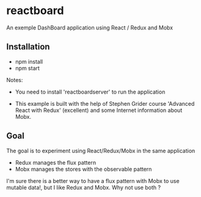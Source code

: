 # reactboard
An exemple DashBoard application using React / Redux and Mobx

## Installation
* npm install
* npm start

Notes: 
* You need to install 'reactboardserver' to run the application

* This example is built with the help of Stephen Grider course 'Advanced React with Redux' (excellent) and some Internet information about Mobx.  

## Goal

The goal is to experiment using React/Redux/Mobx in the same application
* Redux manages the flux pattern
* Mobx manages the stores with the observable pattern

I'm sure there is a better way to have a flux pattern with Mobx to use mutable data!, but I like Redux and Mobx. 
Why not use both ?










